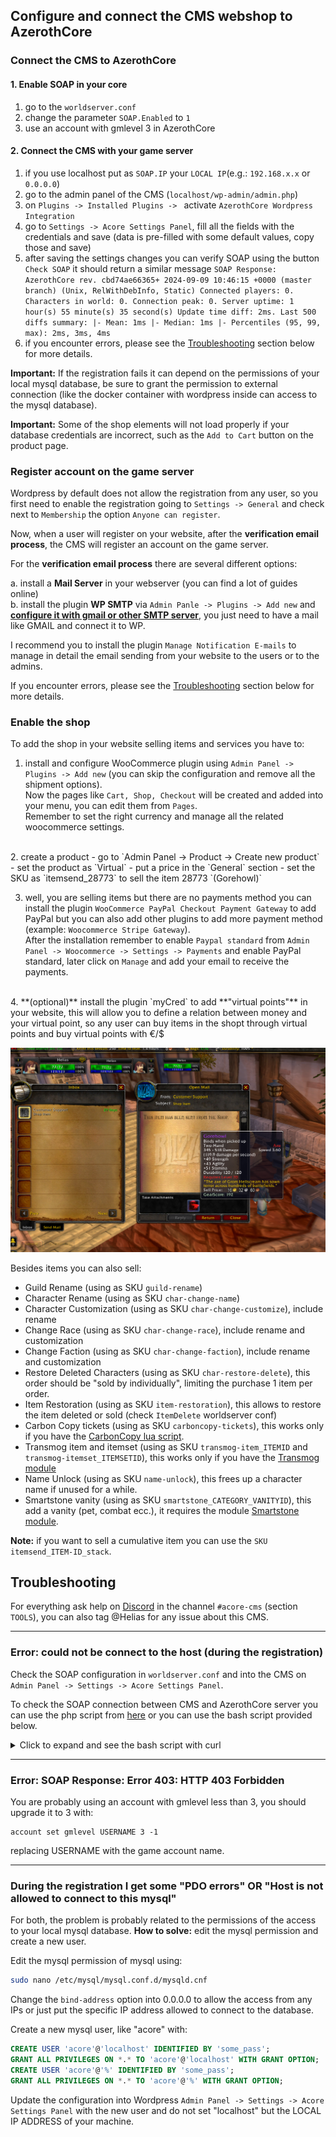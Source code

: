 ## Configure and connect the CMS webshop to AzerothCore

### Connect the CMS to AzerothCore

#### 1. Enable SOAP in your core
   1. go to the `worldserver.conf` 
   2. change the parameter `SOAP.Enabled` to `1`
   3. use an account with gmlevel 3 in AzerothCore

#### 2. Connect the CMS with your game server
   1. if you use localhost put as `SOAP.IP` your `LOCAL IP`(e.g.: `192.168.x.x` or `0.0.0.0`)
   2. go to the admin panel of the CMS (`localhost/wp-admin/admin.php`)
   3. on `Plugins -> Installed Plugins -> ` activate `AzerothCore Wordpress Integration`
   4. go to `Settings -> Acore Settings Panel`, fill all the fields with the credentials and save (data is pre-filled with some default values, copy those and save)
   5. after saving the settings changes you can verify SOAP using the button `Check SOAP` it should return a similar message `SOAP Response: AzerothCore rev. cbd74ae66365+ 2024-09-09 10:46:15 +0000 (master branch) (Unix, RelWithDebInfo, Static) Connected players: 0. Characters in world: 0. Connection peak: 0. Server uptime: 1 hour(s) 55 minute(s) 35 second(s) Update time diff: 2ms. Last 500 diffs summary: |- Mean: 1ms |- Median: 1ms |- Percentiles (95, 99, max): 2ms, 3ms, 4ms`
   6. if you encounter errors, please see the [Troubleshooting](##Troubleshooting) section below for more details.

**Important:** If the registration fails it can depend on the permissions of your local mysql database, be sure to grant the permission to external connection (like the docker container with wordpress inside can access to the mysql database).

**Important:** Some of the shop elements will not load properly if your database credentials are incorrect, such as the `Add to Cart` button on the product page.


### Register account on the game server

Wordpress by default does not allow the registration from any user, so you first need to enable the registration going to `Settings -> General` and check next to `Membership` the option `Anyone can register`.

Now, when a user will register on your website, after the **verification email process**, the CMS will register an account on the game server.

For the **verification email process** there are several different options:

a. install a **Mail Server** in your webserver (you can find a lot of guides online)  
b. install the plugin **WP SMTP** via `Admin Panle -> Plugins -> Add new` and **[configure it with gmail or other SMTP server](https://www.wpbeginner.com/plugins/how-to-send-email-in-wordpress-using-the-gmail-smtp-server/)**, you just need to have a mail like GMAIL and connect it to WP.  

I recommend you to install the plugin `Manage Notification E-mails` to manage in detail the email sending from your website to the users or to the admins.

If you encounter errors, please see the [Troubleshooting](##Troubleshooting) section below for more details.

### Enable the shop

To add the shop in your website selling items and services you have to:

1. install and configure WooCommerce plugin using `Admin Panel -> Plugins -> Add new` (you can skip the configuration and remove all the shipment options).  
  Now the pages like `Cart, Shop, Checkout` will be created and added into your menu, you can edit them from `Pages`.  
  Remember to set the right currency and manage all the related woocommerce settings.  
  <br>
2. create a product
  - go to `Admin Panel -> Product -> Create new product`
  - set the product as `Virtual`
  - put a price in the `General` section
  - set the SKU as `itemsend_28773` to sell the item 28773 `(Gorehowl)`

3. well, you are selling items but there are no payments method you can install the plugin `WooCommerce PayPal Checkout Payment Gateway` to add PayPal but you can also add other plugins to add more payment method (example: `Woocommerce Stripe Gateway`).  
  After the installation remember to enable `Paypal standard` from `Admin Panel -> Woocommerce -> Settings -> Payments` and enable PayPal standard, later click on `Manage` and add your email to receive the payments.  
  <br>
  4. **(optional)** install the plugin `myCred` to add **"virtual points"** in your website, this will allow you to define a relation between money and your virtual point, so any user can buy items in the shopt through virtual points and buy virtual points with €/$

![Shop](shop.png)

Besides items you can also sell:

- Guild Rename (using as SKU `guild-rename`)
- Character Rename (using as SKU `char-change-name`)
- Character Customization (using as SKU `char-change-customize`), include rename
- Change Race (using as SKU `char-change-race`), include rename and customization
- Change Faction (using as SKU `char-change-faction`), include rename and customization
- Restore Deleted Characters (using as SKU `char-restore-delete`), this order should be "sold by individually", limiting the purchase 1 item per order.
- Item Restoration (using as SKU `item-restoration`), this allows to restore the item deleted or sold (check `ItemDelete` worldserver conf)
- Carbon Copy tickets (using as SKU `carboncopy-tickets`), this works only if you have the [CarbonCopy lua script](https://github.com/55Honey/Acore_CarbonCopy/).
- Transmog item and itemset (using as SKU `transmog-item_ITEMID` and `transmog-itemset_ITEMSETID`), this works only if you have the [Transmog module](https://github.com/azerothcore/mod-transmog)
- Name Unlock (using as SKU `name-unlock`), this frees up a character name if unused for a while.
- Smartstone vanity (using as SKU `smartstone_CATEGORY_VANITYID`), this add a vanity (pet, combat ecc.), it requires the module [Smartstone module](https://github.com/chromiecraft/mod-chromiecraft-smartstone/).

**Note:** if you want to sell a cumulative item you can use the `SKU itemsend_ITEM-ID_stack`.

## Troubleshooting

For everything ask help on [Discord](https://discord.gg/gkt4y2x) in the channel `#acore-cms` (section `TOOLS`), you can also tag @Helias for any issue about this CMS.

---

### Error: could not be connect to the host (during the registration)

Check the SOAP configuration in `worldserver.conf` and into the CMS on `Admin Panel -> Settings -> Acore Settings Panel`.  

To check the SOAP connection between CMS and AzerothCore server you can use the php script from [here](https://stackoverflow.com/questions/59382665/how-to-send-commands-using-soap-to-azerothcore-worldserver-console) or you can use the bash script provided below.

<details>
  <summary>Click to expand and see the bash script with curl</summary>

```bash
#!/bin/bash

# SOAP connection info
SOAP_URI="urn:AC"
SOAP_HOST="localhost"
SOAP_PORT="7878"
ACCOUNT_NAME="admin"
ACCOUNT_PASSWORD="admin"

# SOAP request body template
SOAP_REQUEST="<?xml version=\"1.0\" encoding=\"utf-8\"?>
<SOAP-ENV:Envelope xmlns:SOAP-ENV=\"http://schemas.xmlsoap.org/soap/envelope/\" xmlns:ns1=\"$SOAP_URI\">
    <SOAP-ENV:Body>
        <ns1:executeCommand>
            <command>%s</command>
        </ns1:executeCommand>
    </SOAP-ENV:Body>
</SOAP-ENV:Envelope>"

# Function to perform SOAP request
perform_soap_request() {
    local COMMAND=$1
    local SOAP_BODY=$(printf "$SOAP_REQUEST" "$COMMAND")

    RESPONSE=$(curl -s -X POST "http://$SOAP_HOST:$SOAP_PORT/" \
        -H "Content-Type: text/xml; charset=utf-8" \
        --user "$ACCOUNT_NAME:$ACCOUNT_PASSWORD" \
        -d "$SOAP_BODY")
    
    echo "Response: $RESPONSE"
}

# Call the SOAP request with the desired command
perform_soap_request ".server info"
```
</details> 

---

### Error: SOAP Response: Error 403: HTTP 403 Forbidden

You are probably using an account with gmlevel less than 3, you should upgrade it to 3 with:

```
account set gmlevel USERNAME 3 -1
```

replacing USERNAME with the game account name.

---

### During the registration I get some "PDO errors" OR "Host is not allowed to connect to this mysql"

For both, the problem is probably related to the permissions of the access to your local mysql database.
**How to solve:** edit the mysql permission and create a new user.

Edit the mysql permission of mysql using:

```bash
sudo nano /etc/mysql/mysql.conf.d/mysqld.cnf
```

Change the `bind-address` option into 0.0.0.0 to allow the access from any IPs or just put the specific IP address allowed to connect to the database.

Create a new mysql user, like "acore" with:

```SQL
CREATE USER 'acore'@'localhost' IDENTIFIED BY 'some_pass';
GRANT ALL PRIVILEGES ON *.* TO 'acore'@'localhost' WITH GRANT OPTION;
CREATE USER 'acore'@'%' IDENTIFIED BY 'some_pass';
GRANT ALL PRIVILEGES ON *.* TO 'acore'@'%' WITH GRANT OPTION;
```

Update the configuration into Wordpress `Admin Panel -> Settings -> Acore Settings Panel` with the new user and do not set "localhost" but the LOCAL IP ADDRESS of your machine.

